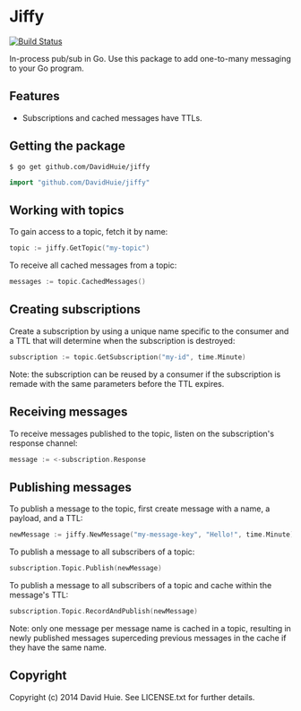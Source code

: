 # Jiffy

[![Build Status](https://travis-ci.org/DavidHuie/jiffy.svg?branch=master)](https://travis-ci.org/DavidHuie/jiffy)

In-process pub/sub in Go. Use this package to add one-to-many messaging
to your Go program.

## Features

* Subscriptions and cached messages have TTLs.

## Getting the package

```shell
$ go get github.com/DavidHuie/jiffy
```

```go
import "github.com/DavidHuie/jiffy"
```

## Working with topics

To gain access to a topic, fetch it by name:

```go
topic := jiffy.GetTopic("my-topic")
```

To receive all cached messages from a topic:

```go
messages := topic.CachedMessages()
```

## Creating subscriptions

Create a subscription by using a unique name specific to the consumer and
a TTL that will determine when the subscription is destroyed:

```go
subscription := topic.GetSubscription("my-id", time.Minute)
```

Note: the subscription can be reused by a consumer if the subscription
is remade with the same parameters before the TTL expires.

## Receiving messages

To receive messages published to the topic, listen on the subscription's
response channel:

```go
message := <-subscription.Response
```

## Publishing messages

To publish a message to the topic, first create message with a name, a
payload, and a TTL:

```go
newMessage := jiffy.NewMessage("my-message-key", "Hello!", time.Minute)
```

To publish a message to all subscribers of a topic:

```go
subscription.Topic.Publish(newMessage)
```

To publish a message to all subscribers of a topic and cache within the
message's TTL:

```go
subscription.Topic.RecordAndPublish(newMessage)
```

Note: only one message per message name is cached in a topic, resulting in
newly published messages superceding previous messages in the cache if they have
the same name.

## Copyright

Copyright (c) 2014 David Huie. See LICENSE.txt for further details.